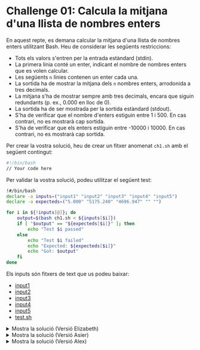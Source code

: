 # Challenge 01: Calcula la mitjana d'una llista de nombres enters

En aquest repte, es demana calcular la mitjana d'una llista de nombres enters utilitzant Bash. Heu de considerar les següents restriccions:

- Tots els valors s'entren per la entrada estàndard (stdin).
- La primera línia conté un enter, indicant el nombre de nombres enters que es volen calcular.
- Les següents `n` línies contenen un enter cada una.
- La sortida ha de mostrar la mitjana dels `n` nombres enters, arrodonida a tres decimals.
- La mitjana s'ha de mostrar sempre amb tres decimals, encara que siguin redundants (p. ex., 0.000 en lloc de 0).
- La sortida ha de ser mostrada per la sortida estàndard (stdout).
- S'ha de verificar que el nombre d'enters estiguin entre 1 i 500. En cas contrari, no es mostrarà cap sortida.
- S'ha de verificar que els enters estiguin entre -10000 i 10000. En cas contrari, no es mostrarà cap sortida.

Per crear la vostra solució, heu de crear un fitxer anomenat `ch1.sh` amb el següent contingut:

```bash
#!/bin/bash
// Your code here
```

Per validar la vostra solució, podeu utilitzar el següent test:

```bash
!#/bin/bash
declare -a inputs=("input1" "input2" "input3" "input4" "input5")
declare -a expecteds=("5.000" "5175.240" "4696.947" "" "")

for i in ${!inputs[@]}; do
    output=$(bash ch1.sh < ${inputs[$i]})
    if [ "$output" == "${expecteds[$i]}" ]; then
        echo "Test $i passed"
    else
        echo "Test $i failed"
        echo "Expected: ${expecteds[$i]}"
        echo "Got: $output"
    fi
done
```

Els inputs són fitxers de text que us podeu baixar:

- [input1](./challenge01/input1)
- [input2](./challenge01/input2)
- [input3](./challenge01/input3)
- [input4](./challenge01/input4)
- [input5](./challenge01/input5)
- [test.sh](./challenge01/test.sh)

<details>
<summary>Mostra la solució (Versió Elizabeth) </summary>

```bash
#!/bin/bash
export LC_NUMERIC="C" # Set the locale to C to avoid problems with the decimal separator

total=0
avg () { 
    total=$(($total + $1))
}

val(){
if [ $1 -lt -10000 ] || [ $1 -gt 10000 ]; then
        exit 1
    fi
}


read nr
if [ $nr -lt 1 ] || [ $nr -gt 500 ]; then
    exit 1
fi

for i in $(seq 1 $nr); do
    read x
    val $x
    avg $x
done

echo "scale=3; $total / $nr" | bc
```
</details>

<details>
<summary>Mostra la solució (Versió Asier) </summary>

```bash
#!/bin/bash

total=0
avg () { 
    total=$(($total + $1))
}

val(){
if [ $1 -lt -10000 ] || [ $1 -gt 10000 ]; then
        exit 1
    fi
}


read nr
if [ $nr -lt 1 ] || [ $nr -gt 500 ]; then
    exit 1
fi

for i in $(seq 1 $nr); do
    read x
    val $x
    avg $x
done

digit=$(($total / $nr))
decimal=$((($total * 1000 / $nr) % 1000))

printf "%d.%03d\n" $digit $decimal
```
</details>

<details>
<summary>Mostra la solució (Versió Alex) </summary>

```bash
#!/bin/bash
function ex1 {
    read long
    if [ -z "$long" ] || [ "$long" -lt 1 ] || [ "$long" -gt 500 ]; then
        return
    fi

    sum=0
    for ((i = 0; i < long; i++)); do
        read num
        if [ -z "$num" ] || [ "$num" -lt -10000 ] || [ "$num" -gt 10000 ]; then
            return
        fi
        ((sum += num))
    done

    res=$(echo "scale=3; $sum / $long" | bc)
    res=$(echo $res | sed 's/\./,/g')
    printf "%.3f" $res | tr , .
}

ex1
```

</details>
